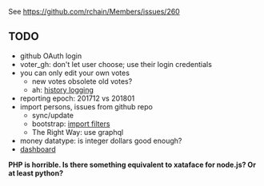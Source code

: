 See https://github.com/rchain/Members/issues/260

## TODO

  - github OAuth login
  - voter_gh: don't let user choose; use their login credentials
  - you can only edit your own votes
    - new votes obsolete old votes?
    - ah: [history logging](http://xataface.com/documentation/how-to/history-howto)
  - reporting epoch: 201712 vs 201801
  - import persons, issues from github repo
    - sync/update
    - bootstrap: [import filters](http://xataface.com/documentation/how-to/import_filters)
    - The Right Way: use graphql
  - money datatype: is integer dollars good enough?
  - [dashboard](http://xataface.com/wiki/Creating_a_Dashboard)

**PHP is horrible. Is there something equivalent to xataface for
node.js? Or at least python?**
